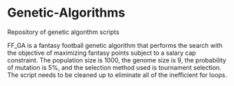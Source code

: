 # Genetic-Algorithms
Repository of genetic algorithm scripts

FF_GA is a fantasy football genetic algorithm that performs the search with the objective of maximizing fantasy points subject to a salary cap constraint.  The population size is 1000, the genome size is 9, the probability of mutation is 5%, and the selection method used is tournament selection.  The script needs to be cleaned up to eliminate all of the inefficient for loops.
